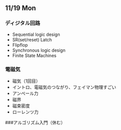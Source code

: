 ## 11/19 Mon
### ディジタル回路
- Sequential logic design
- SR(set/reset) Latch
- Flipflop
- Synchronous logic design
- Finite State Machines

### 電磁気
- 磁気（1回目）
- イントロ、電磁気のつながり、フェイマン物理すごい
- アンペール力
- 磁界
- 磁束密度
- ローレンツ力

###アルゴリズム入門（休む）
